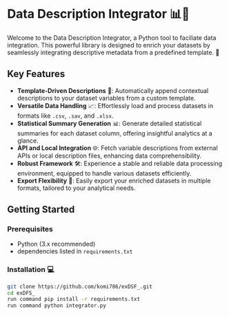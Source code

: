 # Data Description Integrator 📊📘

Welcome to the Data Description Integrator, a  Python tool to faciliate data integration. This powerful library is designed to enrich your datasets by seamlessly integrating descriptive metadata from a predefined template. 🌟

## Key Features

- **Template-Driven Descriptions** 📘: Automatically append contextual descriptions to your dataset variables from a custom template.
- **Versatile Data Handling** 📈: Effortlessly load and process datasets in formats like `.csv`, `.sav`, and `.xlsx`.
- **Statistical Summary Generation** 📊: Generate detailed statistical summaries for each dataset column, offering insightful analytics at a glance.
- **API and Local Integration** 🌐: Fetch variable descriptions from external APIs or local description files, enhancing data comprehensibility.
- **Robust Framework** 🛠️: Experience a stable and reliable data processing environment, equipped to handle various datasets efficiently.
- **Export Flexibility** 📁: Easily export your enriched datasets in multiple formats, tailored to your analytical needs.

## Getting Started


### Prerequisites

- Python (3.x recommended)
- dependencies listed in `requirements.txt`

### Installation 💻

```bash
git clone https://github.com/komi786/exDSF_.git
cd exDFS_
run command pip install -r requirements.txt
run command python integrator.py
